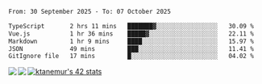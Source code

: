 <!--START_SECTION:waka-->

```txt
From: 30 September 2025 - To: 07 October 2025

TypeScript       2 hrs 11 mins   ███████▓░░░░░░░░░░░░░░░░░   30.09 %
Vue.js           1 hr 36 mins    █████▓░░░░░░░░░░░░░░░░░░░   22.11 %
Markdown         1 hr 9 mins     ████░░░░░░░░░░░░░░░░░░░░░   15.97 %
JSON             49 mins         ███░░░░░░░░░░░░░░░░░░░░░░   11.41 %
GitIgnore file   17 mins         █░░░░░░░░░░░░░░░░░░░░░░░░   04.02 %
```

<!--END_SECTION:waka-->
<a href="https://github.com/anuraghazra/github-readme-stats">
  <img align="left" src="https://github-readme-stats.vercel.app/api?username=Tanesan&count_private=true&show_icons=true" />
<img align="left" src="https://github-readme-stats.vercel.app/api/top-langs/?username=Tanesan" />
</a>

[![ktanemur's 42 stats](https://badge42.vercel.app/api/v2/cl1wslf6s002109l771rng2w8/stats?cursusId=21&coalitionId=62)](https://github.com/JaeSeoKim/badge42)
